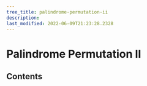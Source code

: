 ```yaml
---
tree_title: palindrome-permutation-ii
description: 
last_modified: 2022-06-09T21:23:28.2328
---
```


# Palindrome Permutation II

## Contents
